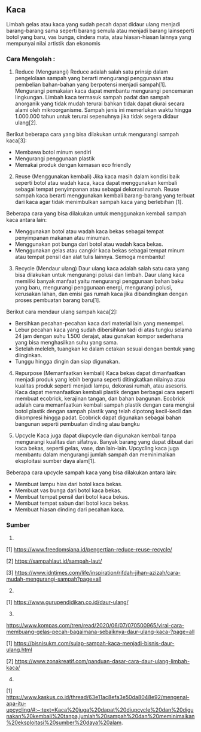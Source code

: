 ## Kaca
Limbah gelas atau kaca yang sudah pecah dapat didaur ulang menjadi barang-barang sama seperti barang semula atau menjadi barang lainseperti 
botol yang baru, vas bunga, cindera mata, atau hiasan-hiasan lainnya yang mempunyai nilai artistik dan ekonomis

### Cara Mengolah :     

1. Reduce (Mengurangi) 
Reduce adalah salah satu prinsip dalam pengelolaan sampah yang berarti mengurangi penggunaan atau pembelian bahan-bahan yang berpotensi menjadi sampah[1]. Mengurangi pemakaian kaca dapat membantu mengurangi pencemaran lingkungan. Limbah kaca termasuk sampah padat dan sampah anorganik yang tidak mudah terurai bahkan tidak dapat diurai secara alami oleh mikroorganisme. Sampah jenis ini memerlukan waktu hingga 1.000.000 tahun untuk terurai sepenuhnya jika tidak segera didaur ulang[2].

Berikut beberapa cara yang bisa dilakukan untuk mengurangi sampah kaca[3]:
- Membawa botol minum sendiri
- Mengurangi penggunaan plastik
- Memakai produk dengan kemasan eco friendly

2. Reuse (Menggunakan kembali)
Jika kaca masih dalam kondisi baik seperti botol atau wadah kaca, kaca dapat menggunakan kembali sebagai tempat penyimpanan atau sebagai dekorasi rumah. Reuse sampah kaca berarti menggunakan kembali barang-barang yang terbuat dari kaca agar tidak menimbulkan sampah kaca yang berlebihan [1].

Beberapa cara yang bisa dilakukan untuk menggunakan kembali sampah kaca antara lain:
- Menggunakan botol atau wadah kaca bekas sebagai tempat penyimpanan makanan atau minuman.
- Menggunakan pot bunga dari botol atau wadah kaca bekas.
- Menggunakan gelas atau cangkir kaca bekas sebagai tempat minum atau tempat pensil dan alat tulis lainnya. Semoga membantu!

3. Recycle (Mendaur ulang)
Daur ulang kaca adalah salah satu cara yang bisa dilakukan untuk mengurangi polusi dan limbah. Daur ulang kaca memiliki banyak manfaat yaitu mengurangi penggunaan bahan baku yang baru, mengurangi penggunaan energi, mengurangi polusi, kerusakan lahan, dan emisi gas rumah kaca jika dibandingkan dengan proses pembuatan barang baru[1].

Berikut cara mendaur ulang sampah kaca[2]:
- Bersihkan pecahan-pecahan kaca dari material lain yang menempel.
- Lebur pecahan kaca yang sudah dibersihkan tadi di atas tungku selama 24 jam dengan suhu 1.500 derajat, atau gunakan kompor sederhana yang bisa menghasilkan suhu yang sama.
- Setelah meleleh, tuangkan ke dalam cetakan sesuai dengan bentuk yang diinginkan.
- Tunggu hingga dingin dan siap digunakan.

4. Repurpose (Memanfaatkan kembali)
Kaca bekas dapat dimanfaatkan menjadi produk yang lebih berguna seperti ditingkatkan nilainya atau kualitas produk seperti menjadi lampu, dekorasi rumah, atau asesoris. Kaca dapat memanfaatkan kembali plastik dengan berbagai cara seperti membuat ecobrick, kerajinan tangan, dan bahan bangunan. Ecobrick adalah cara memanfaatkan kembali sampah plastik dengan cara mengisi botol plastik dengan sampah plastik yang telah dipotong kecil-kecil dan dikompresi hingga padat. Ecobrick dapat digunakan sebagai bahan bangunan seperti pembuatan dinding atau bangku

4. Upcycle 
Kaca juga dapat diupcycle dan digunakan kembali tanpa mengurangi kualitas dan sifatnya. Banyak barang yang dapat dibuat dari kaca bekas, seperti gelas, vase, dan lain-lain. Upcycling kaca juga membantu dalam mengurangi jumlah sampah dan meminimalkan eksploitasi sumber daya alam[1]. 

Beberapa cara upcycle sampah kaca yang bisa dilakukan antara lain:
- Membuat lampu hias dari botol kaca bekas.
- Membuat vas bunga dari botol kaca bekas.
- Membuat tempat pensil dari botol kaca bekas.
- Membuat tempat sabun dari botol kaca bekas.
- Membuat hiasan dinding dari pecahan kaca.

### Sumber


1. 
[1] https://www.freedomsiana.id/pengertian-reduce-reuse-recycle/

[2] https://sampahlaut.id/sampah-laut/

[3] https://www.idntimes.com/life/inspiration/rifdah-jihan-azizah/cara-mudah-mengurangi-sampah?page=all

2.
[1] https://www.gurupendidikan.co.id/daur-ulang/

3.
https://www.kompas.com/tren/read/2020/06/07/070500965/viral-cara-membuang-gelas-pecah-bagaimana-sebaiknya-daur-ulang-kaca-?page=all

[1] https://bisnisukm.com/sulap-sampah-kaca-menjadi-bisnis-daur-ulang.html

[2] https://www.zonakreatif.com/panduan-dasar-cara-daur-ulang-limbah-kaca/

4. 
[1] https://www.kaskus.co.id/thread/63e11ac8efa3e50da8048e92/mengenal-apa-itu-upcycling/#:~:text=Kaca%20juga%20dapat%20diupcycle%20dan%20digunakan%20kembali%20tanpa,jumlah%20sampah%20dan%20meminimalkan%20eksploitasi%20sumber%20daya%20alam.